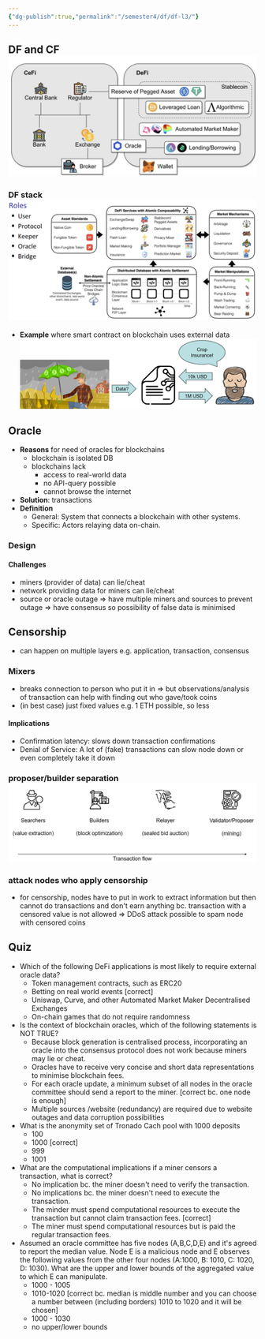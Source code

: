 ```yaml
---
{"dg-publish":true,"permalink":"/semester4/df/df-l3/"}
---
```


## DF and CF ![Pasted image 20240312183404.png](/img/user/Semester4/DF/attachments/Pasted%20image%2020240312183404.png)
### DF stack![Pasted image 20240312183435.png](/img/user/Semester4/DF/attachments/Pasted%20image%2020240312183435.png)
- **Example** where smart contract on blockchain uses external data ![Pasted image 20240312183520.png](/img/user/Semester4/DF/attachments/Pasted%20image%2020240312183520.png)
## Oracle
- **Reasons** for need of oracles for blockchains
	- blockchain is isolated DB
	- blockchains lack
		- access to real-world data
		- no API-query possible
		- cannot browse the internet
- **Solution**: transactions
- **Definition**
	- General: System that connects a blockchain with other systems.
	- Specific: Actors relaying data on-chain.
### Design
#### Challenges
- miners (provider of data) can lie/cheat
- network providing data for miners can lie/cheat
- source or oracle outage
=> have multiple miners and sources to prevent outage
=> have consensus so possibility of false data is minimised
## Censorship
- can happen on multiple layers e.g. application, transaction, consensus
### Mixers
- breaks connection to person who put it in => but observations/analysis of transaction can help with finding out who gave/took coins
- (in best case) just fixed values e.g. 1 ETH possible, so less 
#### Implications
- Confirmation latency: slows down transaction confirmations
- Denial of Service: A lot of (fake) transactions can slow node down or even completely take it down
### proposer/builder separation ![Pasted image 20240312184538.png](/img/user/Semester4/DF/attachments/Pasted%20image%2020240312184538.png)
### attack nodes who apply censorship
- for censorship, nodes have to put in work to extract information but then cannot do transactions and don't earn anything bc. transaction with a censored value is not allowed => DDoS attack possible to spam node with censored coins
## Quiz
- Which of the following DeFi applications is most likely to require external oracle data?
	- Token management contracts, such as ERC20
	- Betting on real world events \[correct]
	- Uniswap, Curve, and other Automated Market Maker Decentralised Exchanges
	- On-chain games that do not require randomness
- Is the context of blockchain oracles, which of the following statements is NOT TRUE?
	- Because block generation is centralised process, incorporating an oracle into the consensus protocol does not work because miners may lie or cheat.
	- Oracles have to receive very concise and short data representations to minimise blockchain fees.
	- For each oracle update, a minimum subset of all nodes in the oracle committee should send a report to the miner. \[correct bc. one node is enough]
	- Multiple sources /website (redundancy) are required due to website outages and data corruption possibilities
- What is the anonymity set of Tronado Cach pool with 1000 deposits
	- 100
	- 1000 \[correct]
	- 999
	- 1001
- What are the computational implications if a miner censors a transaction, what is correct?
	- No implication bc. the miner doesn't need to verify the transaction.
	- No implications bc. the miner doesn't need to execute the transaction.
	- The minder must spend computational resources to execute the transaction but cannot claim transaction fees. \[correct]
	- The miner must spend computational resources but is paid the regular transaction fees.
- Assumed an oracle committee has five nodes (A,B,C,D,E) and it's agreed to report the median value. Node E is a malicious node and E observes the following values from the other four nodes (A:1000, B: 1010, C: 1020, D: 1030). What are the upper and lower bounds of the aggregated value to which E can manipulate.
	- 1000 - 1005
	- 1010-1020 \[correct bc. median is middle number and you can choose a number between (including borders) 1010 to 1020 and it will be chosen]
	- 1000 - 1030
	- no upper/lower bounds